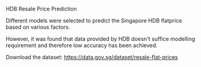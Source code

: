 HDB Resale Price Prediction

Different models were selected to predict the Singapore HDB flatprice  based on various factors. 

However, it was found that data provided by HDB doesn't suffice modelling requirement and therefore low accuracy has been achieved.

Download the dataset: https://data.gov.sg/dataset/resale-flat-prices
